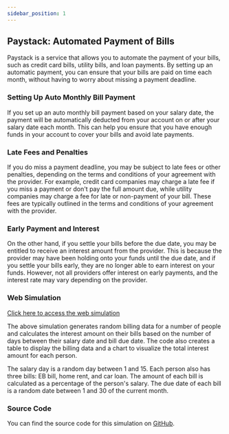 ```yaml
---
sidebar_position: 1
---
```


## Paystack: Automated Payment of Bills

Paystack is a service that allows you to automate the payment of your bills, such as credit card bills, utility bills, and loan payments. By setting up an automatic payment, you can ensure that your bills are paid on time each month, without having to worry about missing a payment deadline.

### Setting Up Auto Monthly Bill Payment

If you set up an auto monthly bill payment based on your salary date, the payment will be automatically deducted from your account on or after your salary date each month. This can help you ensure that you have enough funds in your account to cover your bills and avoid late payments.

### Late Fees and Penalties

If you do miss a payment deadline, you may be subject to late fees or other penalties, depending on the terms and conditions of your agreement with the provider. For example, credit card companies may charge a late fee if you miss a payment or don't pay the full amount due, while utility companies may charge a fee for late or non-payment of your bill. These fees are typically outlined in the terms and conditions of your agreement with the provider.

### Early Payment and Interest

On the other hand, if you settle your bills before the due date, you may be entitled to receive an interest amount from the provider. This is because the provider may have been holding onto your funds until the due date, and if you settle your bills early, they are no longer able to earn interest on your funds. However, not all providers offer interest on early payments, and the interest rate may vary depending on the provider.

### Web Simulation

[Click here to access the web simulation](https://pay-management.psvimal33329.workers.dev)

The above simulation generates random billing data for a number of people and calculates the interest amount on their bills based on the number of days between their salary date and bill due date. The code also creates a table to display the billing data and a chart to visualize the total interest amount for each person.

The salary day is a random day between 1 and 15. Each person also has three bills: EB bill, home rent, and car loan. The amount of each bill is calculated as a percentage of the person's salary. The due date of each bill is a random date between 1 and 30 of the current month.

### Source Code

You can find the source code for this simulation on [GitHub](https://github.com/vimal33329/pay-management.git).
